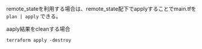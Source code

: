 remote_stateを利用する場合は、remote_state配下でapplyすることでmain.tfを `plan | apply` できる。

aaply結果をcleanする場合
```console
terraform apply -destroy
```

